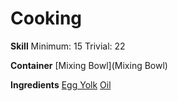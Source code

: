 <!-- TITLE: Mayonnaise -->
<!-- SUBTITLE: A tangy sauce -->

# Cooking
**Skill**
Minimum: 15
Trivial: 22

**Container**
[Mixing Bowl](Mixing Bowl)

**Ingredients**
[Egg Yolk](egg-yolk)
[Oil](oil)